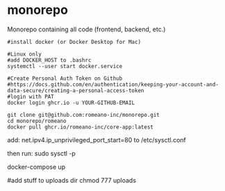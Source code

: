 # monorepo

Monorepo containing all code (frontend, backend, etc.)

```
#install docker (or Docker Desktop for Mac) 

#Linux only
#add DOCKER_HOST to .bashrc 
systemctl --user start docker.service

#Create Personal Auth Token on Github 
#https://docs.github.com/en/authentication/keeping-your-account-and-data-secure/creating-a-personal-access-token
#login with PAT
docker login ghcr.io -u YOUR-GITHUB-EMAIL

git clone git@github.com:romeano-inc/monorepo.git
cd monorepo/romeano
docker pull ghcr.io/romeano-inc/core-app:latest
```

add:
net.ipv4.ip_unprivileged_port_start=80
to
/etc/sysctl.conf

then run:
sudo sysctl -p

docker-compose up

#add stuff to uploads dir
chmod 777 uploads
